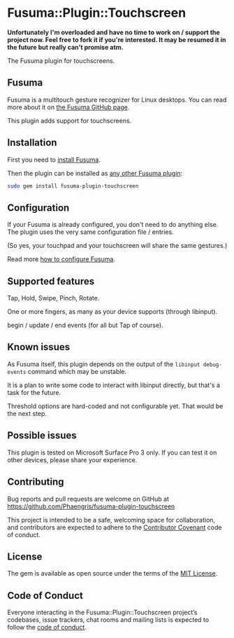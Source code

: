 # Fusuma::Plugin::Touchscreen

**Unfortunately I'm overloaded and have no time to work on / support the project now. Feel free to fork it if you're interested. It may be resumed it in the future but really can't promise atm.**

The Fusuma plugin for touchscreens.

## Fusuma

Fusuma is a multitouch gesture recognizer for Linux desktops.
You can read more about it on [the Fusuma GitHub page](https://github.com/iberianpig/fusuma).

This plugin adds support for touchscreens.

## Installation

First you need to [install Fusuma](https://github.com/iberianpig/fusuma#installation).

Then the plugin can be installed as [any other Fusuma plugin](https://github.com/iberianpig/fusuma#fusuma-plugins):

```bash
sudo gem install fusuma-plugin-touchscreen
```

## Configuration

If your Fusuma is already configured, you don't need to do anything else.
The plugin uses the very same configuration file / entries.

(So yes, your touchpad and your touchscreen will share the same gestures.)

Read more [how to configure Fusuma](https://github.com/iberianpig/fusuma#customize-gesture-mapping).

## Supported features

Tap, Hold, Swipe, Pinch, Rotate.

One or more fingers, as many as your device supports (through libinput).

begin / update / end events (for all but Tap of course). 

## Known issues

As Fusuma itself, this plugin depends on the output of the `libinput debug-events`
command which may be unstable.

It is a plan to write some code to interact with libinput directly,
but that's a task for the future.

Threshold options are hard-coded and not configurable yet. That would be the next step.

## Possible issues

This plugin is tested on Microsoft Surface Pro 3 only.
If you can test it on other devices, please share your experience.

## Contributing

Bug reports and pull requests are welcome
on GitHub at https://github.com/Phaengris/fusuma-plugin-touchscreen

This project is intended to be a safe, welcoming space for collaboration,
and contributors are expected to adhere to
the [Contributor Covenant](http://contributor-covenant.org) code of conduct.

## License

The gem is available as open source under the terms of the [MIT License](https://opensource.org/licenses/MIT).

## Code of Conduct

Everyone interacting in the Fusuma::Plugin::Touchscreen project’s codebases,
issue trackers, chat rooms and mailing lists is expected to follow
the [code of conduct](https://github.com/iberianpig/fusuma-plugin-tap/blob/master/CODE_OF_CONDUCT.md).
